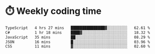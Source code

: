 
# :stopwatch: Weekly coding time
<!--START_SECTION:waka-->

```txt
TypeScript   4 hrs 27 mins   ███████████████▓░░░░░░░░░   62.61 %
C#           1 hr 18 mins    ████▓░░░░░░░░░░░░░░░░░░░░   18.32 %
JavaScript   35 mins         ██░░░░░░░░░░░░░░░░░░░░░░░   08.29 %
JSON         16 mins         █░░░░░░░░░░░░░░░░░░░░░░░░   03.96 %
CSS          11 mins         ▓░░░░░░░░░░░░░░░░░░░░░░░░   02.60 %
```

<!--END_SECTION:waka-->


<!-- <p> <img src="https://github-readme-stats.vercel.app/api?username=cozgerest&show_icons=true&hide_border=false" />  </p> -->

